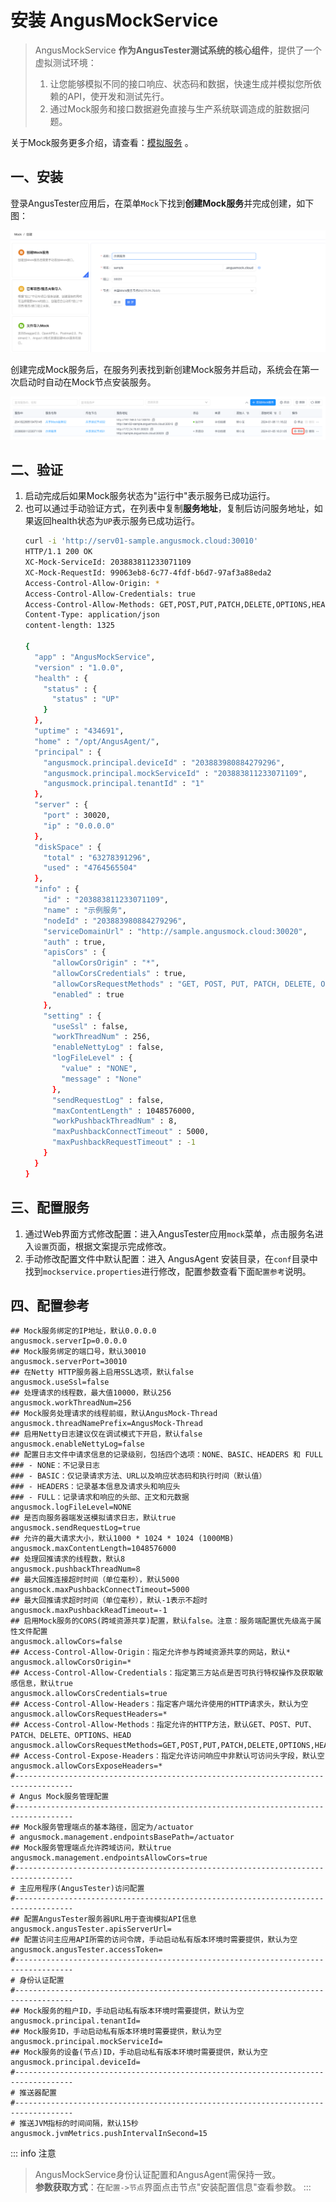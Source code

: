 # 安装 AngusMockService

> AngusMockService **作为AngusTester测试系统的核心组件**，提供了一个虚拟测试环境：
> 1. 让您能够模拟不同的接口响应、状态码和数据，快速生成并模拟您所依赖的API，使开发和测试先行。
> 2. 通过Mock服务和接口数据避免直接与生产系统联调造成的脏数据问题。

关于Mock服务更多介绍，请查看：[模拟服务](../mock/service.md) 。

## 一、安装

登录AngusTester应用后，在菜单`Mock`下找到**创建Mock服务**并完成创建，如下图：

![mock-service-add.png](./images/mock-service-add.png)

创建完成Mock服务后，在服务列表找到新创建Mock服务并启动，系统会在第一次启动时自动在Mock节点安装服务。

![mock-service-start.png](./images/mock-service-start.png)

## 二、验证

1. 启动完成后如果Mock服务状态为"运行中"表示服务已成功运行。
2. 也可以通过手动验证方式，在列表中复制**服务地址**，复制后访问服务地址，如果返回health状态为`UP`表示服务已成功运行。
    ```bash
    curl -i 'http://serv01-sample.angusmock.cloud:30010'
    HTTP/1.1 200 OK
    XC-Mock-ServiceId: 203883811233071109
    XC-Mock-RequestId: 99063eb8-6c77-4fdf-b6d7-97af3a88eda2
    Access-Control-Allow-Origin: *
    Access-Control-Allow-Credentials: true
    Access-Control-Allow-Methods: GET,POST,PUT,PATCH,DELETE,OPTIONS,HEAD
    Content-Type: application/json
    content-length: 1325
    
    {
      "app" : "AngusMockService",
      "version" : "1.0.0",
      "health" : {
        "status" : {
          "status" : "UP"
        }
      },
      "uptime" : "434691",
      "home" : "/opt/AngusAgent/",
      "principal" : {
        "angusmock.principal.deviceId" : "203883980884279296",
        "angusmock.principal.mockServiceId" : "203883811233071109",
        "angusmock.principal.tenantId" : "1"
      },
      "server" : {
        "port" : 30020,
        "ip" : "0.0.0.0"
      },
      "diskSpace" : {
        "total" : "63278391296",
        "used" : "4764565504"
      },
      "info" : {
        "id" : "203883811233071109",
        "name" : "示例服务",
        "nodeId" : "203883980884279296",
        "serviceDomainUrl" : "http://sample.angusmock.cloud:30020",
        "auth" : true,
        "apisCors" : {
          "allowCorsOrigin" : "*",
          "allowCorsCredentials" : true,
          "allowCorsRequestMethods" : "GET, POST, PUT, PATCH, DELETE, OPTIONS, HEAD",
          "enabled" : true
        },
        "setting" : {
          "useSsl" : false,
          "workThreadNum" : 256,
          "enableNettyLog" : false,
          "logFileLevel" : {
            "value" : "NONE",
            "message" : "None"
          },
          "sendRequestLog" : false,
          "maxContentLength" : 1048576000,
          "workPushbackThreadNum" : 8,
          "maxPushbackConnectTimeout" : 5000,
          "maxPushbackRequestTimeout" : -1
        }
      }
    }
    ```

## 三、配置服务

1. 通过Web界面方式修改配置：进入AngusTester应用`mock`菜单，点击服务名进入`设置`页面，根据文案提示完成修改。
2. 手动修改配置文件中默认配置：进入 AngusAgent 安装目录，在`conf`目录中找到`mockservice.properties`进行修改，配置参数查看下面`配置参考`说明。

## 四、配置参考

```properties
## Mock服务绑定的IP地址，默认0.0.0.0
angusmock.serverIp=0.0.0.0
## Mock服务绑定的端口号，默认30010
angusmock.serverPort=30010
## 在Netty HTTP服务器上启用SSL选项，默认false
angusmock.useSsl=false
## 处理请求的线程数，最大值10000，默认256
angusmock.workThreadNum=256
## Mock服务处理请求的线程前缀，默认AngusMock-Thread
angusmock.threadNamePrefix=AngusMock-Thread
## 启用Netty日志建议仅在调试模式下开启，默认false
angusmock.enableNettyLog=false
## 配置日志文件中请求信息的记录级别，包括四个选项：NONE、BASIC、HEADERS 和 FULL
### - NONE：不记录日志
### - BASIC：仅记录请求方法、URL以及响应状态码和执行时间（默认值）
### - HEADERS：记录基本信息及请求头和响应头
### - FULL：记录请求和响应的头部、正文和元数据
angusmock.logFileLevel=NONE
## 是否向服务器端发送模拟请求日志，默认true
angusmock.sendRequestLog=true
## 允许的最大请求大小，默认1000 * 1024 * 1024 (1000MB)
angusmock.maxContentLength=1048576000
## 处理回推请求的线程数，默认8
angusmock.pushbackThreadNum=8
## 最大回推连接超时时间（单位毫秒），默认5000
angusmock.maxPushbackConnectTimeout=5000
## 最大回推请求超时时间（单位毫秒），默认-1表示不超时
angusmock.maxPushbackReadTimeout=-1
## 启用Mock服务的CORS(跨域资源共享)配置，默认false。注意：服务端配置优先级高于属性文件配置
angusmock.allowCors=false
## Access-Control-Allow-Origin：指定允许参与跨域资源共享的网站，默认*
angusmock.allowCorsOrigin=*
## Access-Control-Allow-Credentials：指定第三方站点是否可执行特权操作及获取敏感信息，默认true
angusmock.allowCorsCredentials=true
## Access-Control-Allow-Headers：指定客户端允许使用的HTTP请求头，默认为空
angusmock.allowCorsRequestHeaders=*
## Access-Control-Allow-Methods：指定允许的HTTP方法，默认GET、POST、PUT、PATCH、DELETE、OPTIONS、HEAD
angusmock.allowCorsRequestMethods=GET,POST,PUT,PATCH,DELETE,OPTIONS,HEAD
## Access-Control-Expose-Headers：指定允许访问响应中非默认可访问头字段，默认空
angusmock.allowCorsExposeHeaders=*
#-----------------------------------------------------------------------------------
# Angus Mock服务管理配置
#-----------------------------------------------------------------------------------
## Mock服务管理端点的基本路径，固定为/actuator
# angusmock.management.endpointsBasePath=/actuator
## Mock服务管理端点允许跨域访问，默认true
angusmock.management.endpointsAllowCors=true
#-----------------------------------------------------------------------------------
# 主应用程序(AngusTester)访问配置
#-----------------------------------------------------------------------------------
## 配置AngusTester服务器URL用于查询模拟API信息
angusmock.angusTester.apisServerUrl=
## 配置访问主应用API所需的访问令牌，手动启动私有版本环境时需要提供，默认为空
angusmock.angusTester.accessToken=
#-----------------------------------------------------------------------------------
# 身份认证配置
#-----------------------------------------------------------------------------------
## Mock服务的租户ID，手动启动私有版本环境时需要提供，默认为空
angusmock.principal.tenantId=
## Mock服务ID，手动启动私有版本环境时需要提供，默认为空
angusmock.principal.mockServiceId=
## Mock服务的设备(节点)ID，手动启动私有版本环境时需要提供，默认为空
angusmock.principal.deviceId=
#-----------------------------------------------------------------------------------
# 推送器配置
#-----------------------------------------------------------------------------------
# 推送JVM指标的时间间隔，默认15秒
angusmock.jvmMetrics.pushIntervalInSecond=15
```

::: info 注意
> AngusMockService身份认证配置和AngusAgent需保持一致。  
> **参数获取方式**：在`配置->节点`界面点击节点"安装配置信息"查看参数。
:::